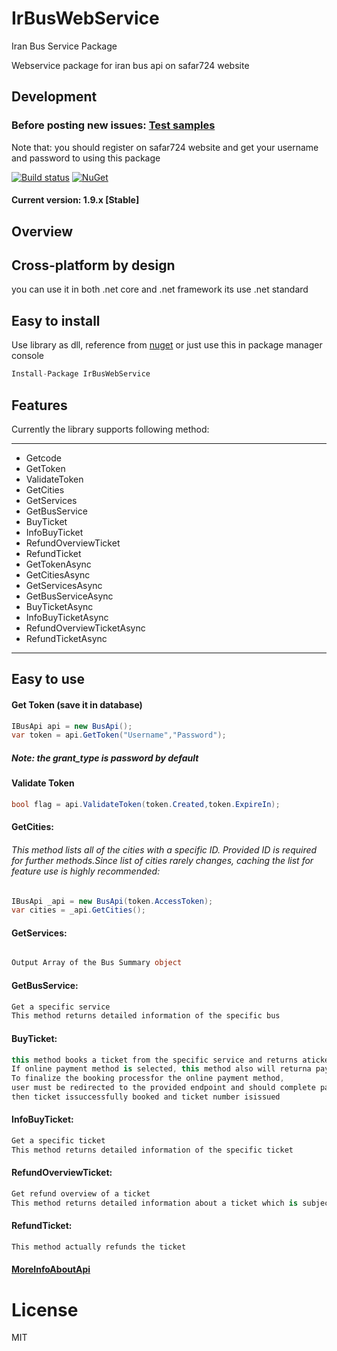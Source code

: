 # IrBusWebService

Iran Bus Service Package

Webservice package for iran bus api on safar724 website

## Development 

### Before posting new issues: [Test samples](https://github.com/keyone2693/IrBusWebService/tree/master/ExampleTest)

Note that: you should register on safar724 website and get your username and password to using this package

[![Build status](https://img.shields.io/appveyor/ci/keyone2693/IRTrainDotNet.svg)](https://ci.appveyor.com/project/keyone2693/irbuswebservice)
[![NuGet](https://img.shields.io/nuget/v/IRTrainDotNet.svg)](https://www.nuget.org/packages/IRTrainDotNet/)

#### Current version: 1.9.x [Stable]

## Overview

## Cross-platform by design
you can use it in both .net core and .net framework 
its use .net standard

## Easy to install
Use library as dll, reference from [nuget](https://www.nuget.org/packages/IrBusWebService/)
or just use this in package manager console
```c#
Install-Package IrBusWebService
```

## Features

Currently the library supports following method:

***
- Getcode
- GetToken
- ValidateToken
- GetCities
- GetServices
- GetBusService
- BuyTicket
- InfoBuyTicket
- RefundOverviewTicket
- RefundTicket
- GetTokenAsync
- GetCitiesAsync
- GetServicesAsync
- GetBusServiceAsync
- BuyTicketAsync
- InfoBuyTicketAsync
- RefundOverviewTicketAsync
- RefundTicketAsync
***

## Easy to use
#### Get Token (save it in database)
```c#
IBusApi api = new BusApi();        
var token = api.GetToken("Username","Password");       

```
##### Note: the grant_type is password by default

#### Validate Token
```c#
bool flag = api.ValidateToken(token.Created,token.ExpireIn);
```

#### GetCities:
###### This method lists all of the cities with a specific ID. Provided ID is required for further methods.Since list of cities rarely changes, caching the list for feature use is highly recommended:
```c#
IBusApi _api = new BusApi(token.AccessToken);
var cities = _api.GetCities();
```

#### GetServices:
###### 
```c#
Output Array of the Bus Summary object
```

#### GetBusService:
```c#
Get a specific service
This method returns detailed information of the specific bus
```

#### BuyTicket:
```c#
this method books a ticket from the specific service and returns aticket ID.
If online payment method is selected, this method also will returna payment endpoint.
To finalize the booking processfor the online payment method,
user must be redirected to the provided endpoint and should complete payment process within 10 minutes,
then ticket issuccessfully booked and ticket number isissued
```

#### InfoBuyTicket:
```c#
Get a specific ticket
This method returns detailed information of the specific ticket
```
#### RefundOverviewTicket:
```c#
Get refund overview of a ticket
This method returns detailed information about a ticket which is subjectto refund
```

#### RefundTicket:
```c#
This method actually refunds the ticket
```



#### [MoreInfoAboutApi](https://github.com/keyone2693/IrBusWebService/blob/master/IrBusWebService/Doc/safar724Doc.pdf)



# License

MIT

